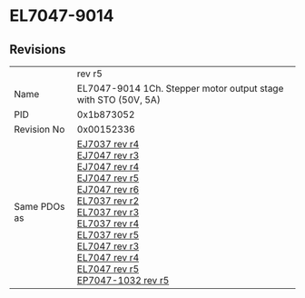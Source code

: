 # EL7047-9014

## Revisions
<table>
<tr>
<td></td>
<td>rev r5</td>
</tr>
<tr>
<td>Name</td>
<td>EL7047-9014 1Ch. Stepper motor output stage with STO (50V, 5A)</td>
</tr>
<tr>
<td>PID</td>
<td>0x1b873052</td>
</tr>
<tr>
<td>Revision No</td>
<td>0x00152336</td>
</tr>
<tr>
<td>Same PDOs as</td>
<td><a href="EJ7037.md">EJ7037 rev r4</a><br/><a href="EJ7047.md">EJ7047 rev r3</a><br/><a href="EJ7047.md">EJ7047 rev r4</a><br/><a href="EJ7047.md">EJ7047 rev r5</a><br/><a href="EJ7047.md">EJ7047 rev r6</a><br/><a href="EL7037.md">EL7037 rev r2</a><br/><a href="EL7037.md">EL7037 rev r3</a><br/><a href="EL7037.md">EL7037 rev r4</a><br/><a href="EL7037.md">EL7037 rev r5</a><br/><a href="EL7047.md">EL7047 rev r3</a><br/><a href="EL7047.md">EL7047 rev r4</a><br/><a href="EL7047.md">EL7047 rev r5</a><br/><a href="EP7047-1032.md">EP7047-1032 rev r5</a></td>
</tr>
</table>
